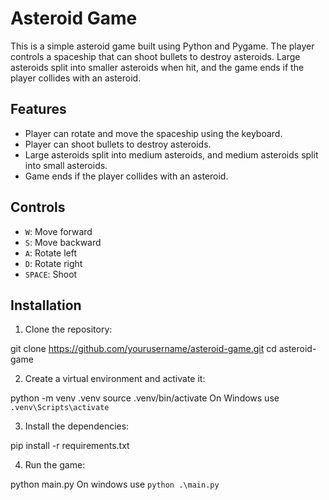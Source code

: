 # Asteroid Game

This is a simple asteroid game built using Python and Pygame. The player controls a spaceship that can shoot bullets to destroy asteroids. Large asteroids split into smaller asteroids when hit, and the game ends if the player collides with an asteroid.

## Features

- Player can rotate and move the spaceship using the keyboard.
- Player can shoot bullets to destroy asteroids.
- Large asteroids split into medium asteroids, and medium asteroids split into small asteroids.
- Game ends if the player collides with an asteroid.

## Controls

- `W`: Move forward
- `S`: Move backward
- `A`: Rotate left
- `D`: Rotate right
- `SPACE`: Shoot

## Installation

1. Clone the repository:

git clone https://github.com/yourusername/asteroid-game.git
cd asteroid-game

2. Create a virtual environment and activate it:

python -m venv .venv
source .venv/bin/activate
On Windows use `.venv\Scripts\activate`

3. Install the dependencies:

pip install -r requirements.txt

4. Run the game:

python main.py
On windows use `python .\main.py`